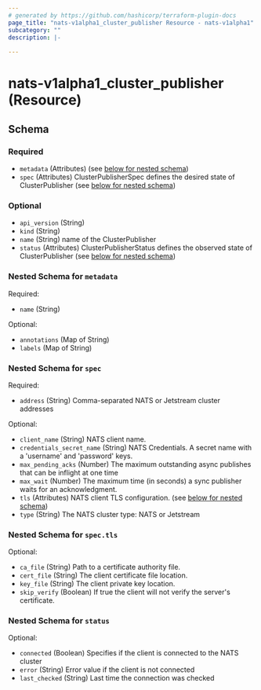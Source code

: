 ```yaml
---
# generated by https://github.com/hashicorp/terraform-plugin-docs
page_title: "nats-v1alpha1_cluster_publisher Resource - nats-v1alpha1"
subcategory: ""
description: |-
  
---
```


# nats-v1alpha1_cluster_publisher (Resource)





<!-- schema generated by tfplugindocs -->
## Schema

### Required

- `metadata` (Attributes) (see [below for nested schema](#nestedatt--metadata))
- `spec` (Attributes) ClusterPublisherSpec defines the desired state of ClusterPublisher (see [below for nested schema](#nestedatt--spec))

### Optional

- `api_version` (String)
- `kind` (String)
- `name` (String) name of the ClusterPublisher
- `status` (Attributes) ClusterPublisherStatus defines the observed state of ClusterPublisher (see [below for nested schema](#nestedatt--status))

<a id="nestedatt--metadata"></a>
### Nested Schema for `metadata`

Required:

- `name` (String)

Optional:

- `annotations` (Map of String)
- `labels` (Map of String)


<a id="nestedatt--spec"></a>
### Nested Schema for `spec`

Required:

- `address` (String) Comma-separated NATS or Jetstream cluster addresses

Optional:

- `client_name` (String) NATS client name.
- `credentials_secret_name` (String) NATS Credentials. A secret name with a 'username' and 'password' keys.
- `max_pending_acks` (Number) The maximum outstanding async publishes that can be inflight at one time
- `max_wait` (Number) The maximum time (in seconds) a sync publisher waits for an acknowledgment.
- `tls` (Attributes) NATS client TLS configuration. (see [below for nested schema](#nestedatt--spec--tls))
- `type` (String) The NATS cluster type: NATS or Jetstream

<a id="nestedatt--spec--tls"></a>
### Nested Schema for `spec.tls`

Optional:

- `ca_file` (String) Path to a certificate authority file.
- `cert_file` (String) The client certificate file location.
- `key_file` (String) The client private key location.
- `skip_verify` (Boolean) If true the client will not verify the server's certificate.



<a id="nestedatt--status"></a>
### Nested Schema for `status`

Optional:

- `connected` (Boolean) Specifies if the client is connected to the NATS cluster
- `error` (String) Error value if the client is not connected
- `last_checked` (String) Last time the connection was checked

